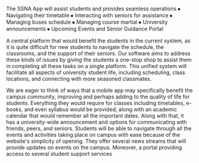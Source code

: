 The SSNA App will assist students and provides seamless operations 
⦁	Navigating their timetable
⦁	Interacting with seniors for assistance
⦁	 Managing buses schedule 
⦁	Managing course martial 
⦁	University announcements
⦁	 Upcoming Events and Senior Guidance Portal


A central platform that would benefit the students in the current system, as it is quite difficult for new students to navigate the schedule, the classrooms, and the support of their seniors. Our software aims to address these kinds of issues by giving the students a one-stop shop to assist them in completing all these tasks on a single platform. This unified system will facilitate all aspects of university student life, including scheduling, class locations, and connecting with more seasoned classmates.


We are eager to think of ways that a mobile app may specifically benefit the campus community, improving and perhaps adding to the quality of life for students. Everything they would require for classes including timetables, e-books, and even syllabus would be provided, along with an academic calendar that would remember all the important dates. Along with that, it has a university-wide announcement and options for communicating with friends, peers, and seniors. Students will be able to navigate through all the events and activities taking place on campus with ease because of the website's simplicity of opening. They offer several news streams that will provide updates on events on the campus. Moreover, a portal providing access to several student support services


